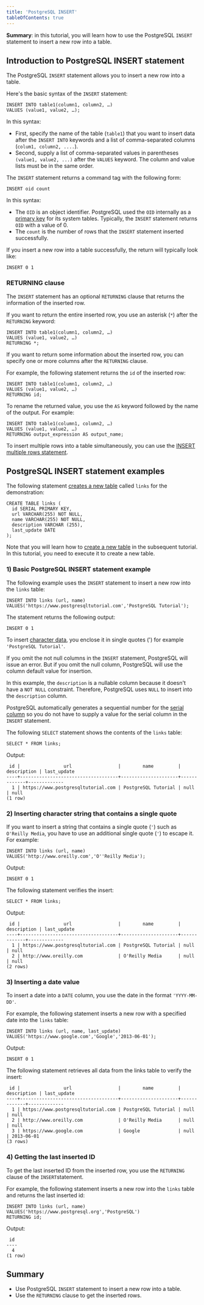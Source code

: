 ```yaml
---
title: 'PostgreSQL INSERT'
tableOfContents: true
---
```


**Summary**: in this tutorial, you will learn how to use the PostgreSQL `INSERT` statement to insert a new row into a table.

## Introduction to PostgreSQL INSERT statement

The PostgreSQL `INSERT` statement allows you to insert a new row into a table.

Here's the basic syntax of the `INSERT` statement:

```
INSERT INTO table1(column1, column2, …)
VALUES (value1, value2, …);
```

In this syntax:

- First, specify the name of the table (`table1`) that you want to insert data after the `INSERT INTO` keywords and a list of comma-separated columns (`colum1, column2, ....`).
- Second, supply a list of comma-separated values in parentheses `(value1, value2, ...)` after the `VALUES` keyword. The column and value lists must be in the same order.

The `INSERT` statement returns a command tag with the following form:

```
INSERT oid count
```

In this syntax:

- The `OID` is an object identifier. PostgreSQL used the `OID` internally as a [primary key](/docs/postgresql/postgresql-primary-key) for its system tables. Typically, the `INSERT` statement returns `OID` with a value of 0.
- The `count` is the number of rows that the `INSERT` statement inserted successfully.

If you insert a new row into a table successfully, the return will typically look like:

```
INSERT 0 1
```

### RETURNING clause

The `INSERT` statement has an optional `RETURNING` clause that returns the information of the inserted row.

If you want to return the entire inserted row, you use an asterisk (`*`) after the `RETURNING` keyword:

```
INSERT INTO table1(column1, column2, …)
VALUES (value1, value2, …)
RETURNING *;
```

If you want to return some information about the inserted row, you can specify one or more columns after the `RETURNING` clause.

For example, the following statement returns the `id` of the inserted row:

```
INSERT INTO table1(column1, column2, …)
VALUES (value1, value2, …)
RETURNING id;
```

To rename the returned value, you use the `AS` keyword followed by the name of the output. For example:

```
INSERT INTO table1(column1, column2, …)
VALUES (value1, value2, …)
RETURNING output_expression AS output_name;
```

To insert multiple rows into a table simultaneously, you can use the [INSERT multiple rows statement](/docs/postgresql/postgresql-insert-multiple-rows).

## PostgreSQL INSERT statement examples

The following statement [creates a new table](/docs/postgresql/postgresql-create-table "PostgreSQL CREATE TABLE") called `links` for the demonstration:

```
CREATE TABLE links (
  id SERIAL PRIMARY KEY,
  url VARCHAR(255) NOT NULL,
  name VARCHAR(255) NOT NULL,
  description VARCHAR (255),
  last_update DATE
);
```

Note that you will learn how to [create a new table](/docs/postgresql/postgresql-create-table "PostgreSQL CREATE TABLE") in the subsequent tutorial. In this tutorial, you need to execute it to create a new table.

### 1) Basic PostgreSQL INSERT statement example

The following example uses the `INSERT` statement to insert a new row into the `links` table:

```
INSERT INTO links (url, name)
VALUES('https://www.postgresqltutorial.com','PostgreSQL Tutorial');
```

The statement returns the following output:

```
INSERT 0 1
```

To insert [character data](/docs/postgresql/postgresql-char-varchar-text), you enclose it in single quotes (') for example `'PostgreSQL Tutorial'`.

If you omit the not null columns in the `INSERT` statement, PostgreSQL will issue an error. But if you omit the null column, PostgreSQL will use the column default value for insertion.

In this example, the `description` is a nullable column because it doesn't have a `NOT NULL` constraint. Therefore, PostgreSQL uses `NULL` to insert into the `description` column.

PostgreSQL automatically generates a sequential number for the [serial column](/docs/postgresql/postgresql-serial) so you do not have to supply a value for the serial column in the `INSERT` statement.

The following `SELECT` statement shows the contents of the `links` table:

```
SELECT * FROM links;
```

Output:

```
 id |                url                 |        name         | description | last_update
----+------------------------------------+---------------------+-------------+-------------
  1 | https://www.postgresqltutorial.com | PostgreSQL Tutorial | null        | null
(1 row)
```

### 2) Inserting character string that contains a single quote

If you want to insert a string that contains a single quote (`'`) such as `O'Reilly Media`, you have to use an additional single quote (`'`) to escape it. For example:

```
INSERT INTO links (url, name)
VALUES('http://www.oreilly.com','O''Reilly Media');
```

Output:

```
INSERT 0 1
```

The following statement verifies the insert:

```
SELECT * FROM links;
```

Output:

```
 id |                url                 |        name         | description | last_update
----+------------------------------------+---------------------+-------------+-------------
  1 | https://www.postgresqltutorial.com | PostgreSQL Tutorial | null        | null
  2 | http://www.oreilly.com             | O'Reilly Media      | null        | null
(2 rows)
```

### 3) Inserting a date value

To insert a date into a `DATE` column, you use the date in the format `'YYYY-MM-DD'`.

For example, the following statement inserts a new row with a specified date into the `links` table:

```
INSERT INTO links (url, name, last_update)
VALUES('https://www.google.com','Google','2013-06-01');
```

Output:

```
INSERT 0 1
```

The following statement retrieves all data from the links table to verify the insert:

```
 id |                url                 |        name         | description | last_update
----+------------------------------------+---------------------+-------------+-------------
  1 | https://www.postgresqltutorial.com | PostgreSQL Tutorial | null        | null
  2 | http://www.oreilly.com             | O'Reilly Media      | null        | null
  3 | https://www.google.com             | Google              | null        | 2013-06-01
(3 rows)
```

### 4) Getting the last inserted ID

To get the last inserted ID from the inserted row, you use the `RETURNING` clause of the `INSERT`statement.

For example, the following statement inserts a new row into the `links` table and returns the last inserted id:

```
INSERT INTO links (url, name)
VALUES('https://www.postgresql.org','PostgreSQL')
RETURNING id;
```

Output:

```
 id
----
  4
(1 row)
```

## Summary

- Use PostgreSQL `INSERT` statement to insert a new row into a table.
- Use the `RETURNING` clause to get the inserted rows.
